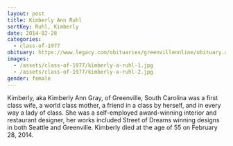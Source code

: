 ```yaml
---
layout: post
title: Kimberly Ann Ruhl
sortKey: Ruhl, Kimberly
date: 2014-02-28
categories:
  - class-of-1977
obituary: https://www.legacy.com/obituaries/greenvilleonline/obituary.aspx?page=lifestory&pid=170006363
images:
  - /assets/class-of-1977/kimberly-a-ruhl-1.jpg
  - /assets/class-of-1977/kimberly-a-ruhl-2.jpg
gender: female
---
```


Kimberly, aka Kimberly Ann Gray, of Greenville, South Carolina was a first class wife, a world class mother, a friend in a class by herself, and in every way a lady of class. She was a self-employed award-winning interior and restaurant designer, her works included Street of Dreams winning designs in both Seattle and Greenville. Kimberly died at the age of 55 on February 28, 2014.
